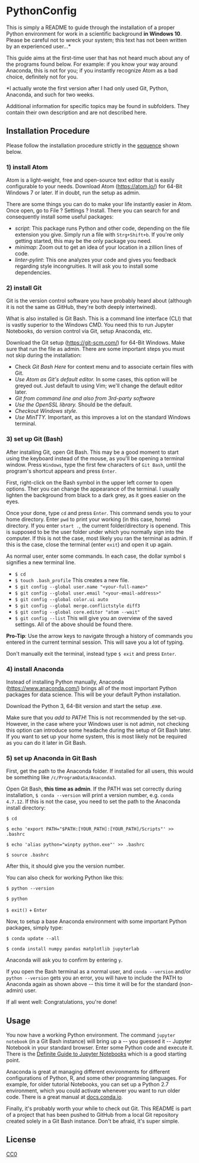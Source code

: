 # PythonConfig
This is simply a README to guide through the installation of a proper Python environment for work in a scientific background **in Windows 10**. Please be careful not to wreck your system; this text has not been written by an experienced user...*

This guide aims at the first-time user that has not heard much about any of the programs found below. For example: if you know your way around Anaconda, this is not for you; if you instantly recognize Atom as a bad choice, definitely not for you.

*I actually wrote the first version after I had only used Git, Python, Anaconda, and such for two weeks.

Additional information for specific topics may be found in subfolders. They contain their own description and are not described here.

## Installation Procedure
Please follow the installation procedure strictly in the [sequence](https://wiki.lesswrong.com/wiki/Sequences) shown below.

### 1) install Atom
Atom is a light-weight, free and open-source text editor that is easily configurable to your needs.
Download Atom (https://atom.io/) for 64-Bit Windows 7 or later. If in doubt, run the setup as admin.

There are some things you can do to make your life instantly easier in Atom. Once open, go to File ? Settings ? Install. There you can search for and consequently install some useful packages:
* _script_: This package runs Python and other code, depending on the file extension you give. Simply run a file with `Strg+Shift+b`. If you're only getting started, this may be the only package you need.
* _minimap_: Zoom out to get an idea of your location in a zillion lines of code.
* _linter-pylint_: This one analyzes your code and gives you feedback regarding style incongruities. It will ask you to install some dependencies.

### 2) install Git
Git is the version control software you have probably heard about (although it is not the same as GitHub, they're both deeply intertwined).

What is also installed is Git Bash. This is a command line interface (CLI) that is vastly superior to the Windows CMD. You need this to run Jupyter Notebooks, do version control via Git, setup Anaconda, etc.

Download the Git setup (https://git-scm.com/) for 64-Bit Windows. Make sure that run the file as admin. There are some important steps you must not skip during the installation:
* Check _Git Bash Here_ for context menu and to associate certain files with Git.
* _Use Atom as Git's default editor._ In some cases, this option will be greyed out. Just default to using Vim; we'll change the default editor later.
* _Git from command line and also from 3rd-party software_
* _Use the OpenSSL library._ Should be the default.
* _Checkout Windows style._
* _Use MinTTY._ Important, as this improves a lot on the standard Windows terminal.

### 3) set up Git (Bash)
After installing Git, open Git Bash. This may be a good moment to start using the keyboard instead of the mouse, as you'll be opening a terminal window. Press `Windows`, type the first few characters of `Git Bash`, until the program's shortcut appears and press `Enter`.

First, right-click on the Bash symbol in the upper left corner to open options. Ther you can change the appearance of the terminal. I usually lighten the background from black to a dark grey, as it goes easier on the eyes.

Once your done, type `cd` and press `Enter`. This command sends you to your home directory. Enter `pwd` to print your working (in this case, home) directory. If you enter `start .`, the current folder/directory is openend. This is supposed to be the user folder under which you normally sign into the computer. If this is not the case, most likely you ran the terminal as admin. If this is the case, close the terminal (enter `exit`) and open it up again.

As normal user, enter some commands. In each case, the dollar symbol `$` signifies a new terminal line.
* `$ cd`
* `$ touch .bash_profile` This creates a new file.
* `$ git config --global user.name "<your-full-name>"`
* `$ git config --global user.email "<your-email-address>"`
* `$ git config --global color.ui auto`
* `$ git config --global merge.conflictstyle diff3`
* `$ git config --global core.editor "atom --wait"`
* `$ git config --list` This will give you an overview of the saved settings. All of the above should be found there.

**Pro-Tip**: Use the arrow keys to navigate through a history of commands you entered in the current terminal session. This will save you a lot of typing.

Don't manually exit the terminal, instead type `$ exit` and press `Enter`.  

### 4) install Anaconda

Instead of installing Python manually, Anaconda (https://www.anaconda.com/) brings all of the most important Python packages for data science. This will be your default Python installation.

Download the Python 3, 64-Bit version and start the setup .exe. 

Make sure that you _add to PATH_! This is not recommended by the set-up. However, in the case where your Windows user is not admin, not checking this option can introduce some headache during the setup of Git Bash later. If you want to set up your home system, this is most likely not be required as you can do it later in Git Bash.

### 5) set up Anaconda in Git Bash
First, get the path to the Anaconda folder. If installed for all users, this would be something like `/c/ProgramData/Anaconda3`.

Open Git Bash, **this time as admin**.  If the PATH was set correctly during installation, `$ conda --version` will print a version number, e.g. `conda 4.7.12`. If this is not the case, you need to set the path to the Anaconda install directory:

`$ cd`

`$ echo 'export PATH="$PATH:[YOUR_PATH]:[YOUR_PATH]/Scripts"' >> .bashrc`

`$ echo 'alias python="winpty python.exe"' >> .bashrc`

`$ source .bashrc`

After this, it should give you the version number. 

You can also check for working Python like this:

`$ python --version`

`$ python`

`$ exit()` + `Enter`

Now, to setup a base Anaconda environment with some important Python packages, simply type:

`$ conda update --all`

`$ conda install numpy pandas matplotlib jupyterlab`

Anaconda will ask you to confirm by entering `y`.

If you open the Bash terminal as a normal user, and `conda --version` and/or `python --version` gets you an error, you will have to include the PATH to Anaconda again as shown above -- this time it will be for the standard (non-admin) user.

If all went well:
Congratulations, you're done!

## Usage
You now have a working Python environment. The command `jupyter notebook` (in a Git Bash instance) will bring up a -- you guessed it -- Jupyter Notebook in your standard browser. Enter some Python code and execute it. There is the [Definite Guide to Jupyter Notebooks](https://www.datacamp.com/community/tutorials/tutorial-jupyter-notebook) which is a good starting point.

Anaconda is great at managing different environments for different configurations of Python, R, and some other programming languages. For example, for older tutorial Notebooks, you can set up a Python 2.7 environment, which you could activate whenever you want to run older code. There is a great manual at [docs.conda.io](https://docs.conda.io/projects/conda/en/latest/user-guide/tasks/manage-environments.html).

Finally, it's probably worth your while to check out Git. This README is part of a project that has been pushed to GitHub from a local Git repository created solely in a Git Bash instance. Don't be afraid, it's super simple.

## License
[CC0](https://creativecommons.org/publicdomain/zero/1.0/deed.de)